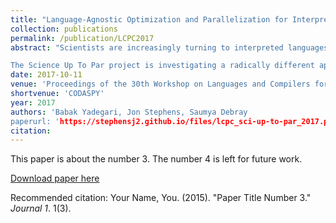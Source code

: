 ```yaml
---
title: "Language-Agnostic Optimization and Parallelization for Interpreted Languages"
collection: publications
permalink: /publication/LCPC2017
abstract: "Scientists are increasingly turning to interpreted languages, such as Python, Java, R, Matlab, and Perl, to implement their data analysis algorithms. While such languages permit rapid software development, their implementations often run into performance issues that slow down the scientific process. Source-level approaches for parallelization are problematic for two reasons: first, many of the language features common to these languages can be challenging for the kinds of analyses needed for parallelization; and second, even where such analysis is possible, a language-specific approach implies that each language would need its own parallelizing compiler and/or constructs, resulting in significant duplication of effort. 

The Science Up To Par project is investigating a radically different approach to this problem: automatic parallelization at the machine code level using trace information. The key to accomplishing this will be the static and dynamic analysis of executables and the reconstitution of such executables into parallel executables. The key insight is that with trace information it should be possible optimize out the interpreter and other dynamic features in a language-agnostic manner and create parallelized executables for multicore architectures. If successful, this can enable scientists to continue to develop in programming environments that most conveniently support their scientific exploration without paying the performance overheads currently associated with many such environments."
date: 2017-10-11
venue: 'Proceedings of the 30th Workshop on Languages and Compilers for Parallel Computing (LCPC)'
shortvenue: 'CODASPY'
year: 2017
authors: 'Babak Yadegari, Jon Stephens, Saumya Debray
paperurl: 'https://stephensj2.github.io/files/lcpc_sci-up-to-par_2017.pdf'
citation: 
---
```

This paper is about the number 3. The number 4 is left for future work.

[Download paper here](http://academicpages.github.io/files/paper3.pdf)

Recommended citation: Your Name, You. (2015). "Paper Title Number 3." <i>Journal 1</i>. 1(3).
